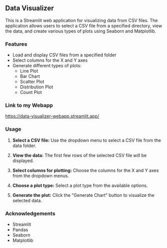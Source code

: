 ## Data Visualizer

This is a Streamlit web application for visualizing data from CSV files. The application allows users to select a CSV file from a specified directory, view the data, and create various types of plots using Seaborn and Matplotlib.

### Features

- Load and display CSV files from a specified folder
- Select columns for the X and Y axes
- Generate different types of plots:
  - Line Plot
  - Bar Chart
  - Scatter Plot
  - Distribution Plot
  - Count Plot

### Link to my Webapp
https://data-visualizer-webapp.streamlit.app/

### Usage

1. **Select a CSV file:**
Use the dropdown menu to select a CSV file from the data folder.

2. **View the data:**
The first few rows of the selected CSV file will be displayed.

3. **Select columns for plotting:**
Choose the columns for the X and Y axes from the dropdown menus.

4. **Choose a plot type:**
Select a plot type from the available options.

5. **Generate the plot:**
Click the "Generate Chart" button to visualize the selected data.

### Acknowledgements
- Streamlit
- Pandas
- Seaborn
- Matplotlib
